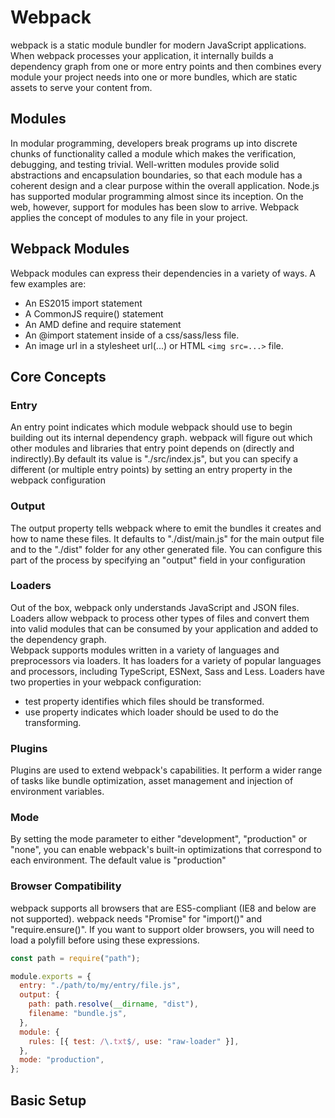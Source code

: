 # Webpack

webpack is a static module bundler for modern JavaScript applications. When webpack processes your application, it internally builds a dependency graph from one or more entry points and then combines every module your project needs into one or more bundles, which are static assets to serve your content from.

## Modules

In modular programming, developers break programs up into discrete chunks of functionality called a module which makes the verification, debugging, and testing trivial. Well-written modules provide solid abstractions and encapsulation boundaries, so that each module has a coherent design and a clear purpose within the overall application. Node.js has supported modular programming almost since its inception. On the web, however, support for modules has been slow to arrive. Webpack applies the concept of modules to any file in your project.

## Webpack Modules

Webpack modules can express their dependencies in a variety of ways. A few examples are:

- An ES2015 import statement
- A CommonJS require() statement
- An AMD define and require statement
- An @import statement inside of a css/sass/less file.
- An image url in a stylesheet url(...) or HTML `<img src=...>` file.

## Core Concepts

### Entry

An entry point indicates which module webpack should use to begin building out its internal dependency graph. webpack will figure out which other modules and libraries that entry point depends on (directly and indirectly).By default its value is "./src/index.js", but you can specify a different (or multiple entry points) by setting an entry property in the webpack configuration

### Output

The output property tells webpack where to emit the bundles it creates and how to name these files. It defaults to "./dist/main.js" for the main output file and to the "./dist" folder for any other generated file. You can configure this part of the process by specifying an "output" field in your configuration

### Loaders

Out of the box, webpack only understands JavaScript and JSON files. Loaders allow webpack to process other types of files and convert them into valid modules that can be consumed by your application and added to the dependency graph.  
Webpack supports modules written in a variety of languages and preprocessors via loaders. It has loaders for a variety of popular languages and processors, including TypeScript, ESNext, Sass and Less. Loaders have two properties in your webpack configuration:

- test property identifies which files should be transformed.
- use property indicates which loader should be used to do the transforming.

### Plugins

Plugins are used to extend webpack's capabilities. It perform a wider range of tasks like bundle optimization, asset management and injection of environment variables.

### Mode

By setting the mode parameter to either "development", "production" or "none", you can enable webpack's built-in optimizations that correspond to each environment. The default value is "production"

### Browser Compatibility

webpack supports all browsers that are ES5-compliant (IE8 and below are not supported). webpack needs "Promise" for "import()" and "require.ensure()". If you want to support older browsers, you will need to load a polyfill before using these expressions.

```javascript
const path = require("path");

module.exports = {
  entry: "./path/to/my/entry/file.js",
  output: {
    path: path.resolve(__dirname, "dist"),
    filename: "bundle.js",
  },
  module: {
    rules: [{ test: /\.txt$/, use: "raw-loader" }],
  },
  mode: "production",
};
```

## Basic Setup

```javascript

```
